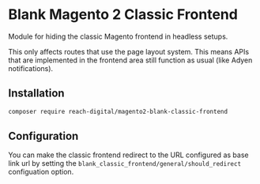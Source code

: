 # Blank Magento 2 Classic Frontend

Module for hiding the classic Magento frontend in headless setups.

This only affects routes that use the page layout system. This means APIs that are
implemented in the frontend area still function as usual (like Adyen notifications).

## Installation
```sh
composer require reach-digital/magento2-blank-classic-frontend
```

## Configuration
You can make the classic frontend redirect to the URL configured as base link url
by setting the `blank_classic_frontend/general/should_redirect` configuation option.
